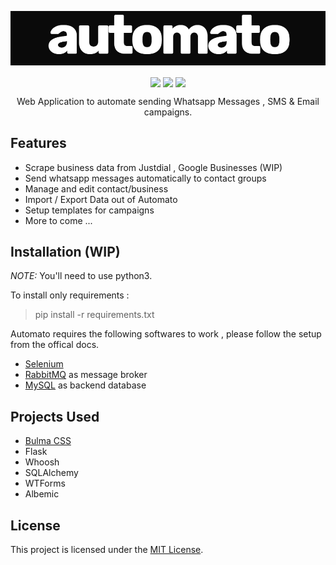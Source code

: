 
<p align="center">
<img align="center" src="./assets/logo.png">
   <br><br>
<img align="center" src="https://img.shields.io/badge/WORK%20-IN%20PROGRESS-yellow.svg"/>
<img align="center" src="https://img.shields.io/badge/License-MIT-blue.svg"/>
<img align="center" src="https://img.shields.io/badge/Python-3-lightgrey.svg" /> 
<br>
</p>

<p align="center">Web Application to automate sending Whatsapp Messages , SMS &amp; Email campaigns.</p>

## Features

 * Scrape business data from Justdial , Google Businesses (WIP)
 * Send whatsapp messages automatically to contact groups
 * Manage and edit contact/business 
 * Import / Export Data out of Automato
 * Setup templates for campaigns
 * More to come ...

## Installation (WIP)


*NOTE:* You'll need to use python3. 

To install only requirements :
> pip install -r requirements.txt

Automato requires the following softwares to work  , please follow the setup from the offical docs.

* [Selenium](https://www.seleniumhq.org/)
* [RabbitMQ](https://www.rabbitmq.com/#getstarted) as message broker
* [MySQL](https://www.mysql.com/downloads/) as backend database 


## Projects Used
* [Bulma CSS](http://getskeleton.com)
* Flask
* Whoosh
* SQLAlchemy
* WTForms
* Albemic

## License
This project is licensed under the [MIT License](./LICENSE).